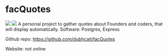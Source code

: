 # facQuotes

![](https://i.imgur.com/ZrLbO7m.png)
![](https://i.imgur.com/oNK3LuB.png)
A personal project to gather quotes about Founders and coders, that will display automatically.
Software: Postgres, Express 

Github repo: https://github.com/dubhcait/facQuotes 

Website: not online
